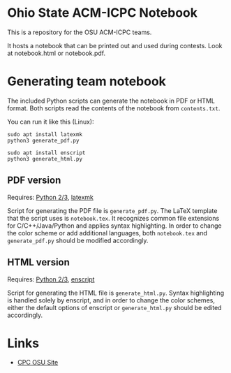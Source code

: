 Ohio State ACM-ICPC Notebook
============================

This is a repository for the OSU ACM-ICPC teams.

It hosts a notebook that can be printed out and used during contests. 
Look at notebook.html or notebook.pdf.

Generating team notebook
========================
The included Python scripts can generate the notebook in PDF or HTML format. Both scripts read the contents of the notebook from `contents.txt`.

You can run it like this (Linux):
```Linux:
sudo apt install latexmk
python3 generate_pdf.py

sudo apt install enscript
python3 generate_html.py
```

PDF version
-----------
Requires: [Python 2/3](https://www.python.org/), [latexmk](https://www.ctan.org/pkg/latexmk/)

Script for generating the PDF file is `generate_pdf.py`.
The LaTeX template that the script uses is `notebook.tex`. It recognizes common file extensions for C/C++/Java/Python and applies syntax highlighting. In order to change the color scheme or add additional languages, both `notebook.tex` and `generate_pdf.py` should be modified accordingly.

HTML version
------------
Requires: [Python 2/3](https://www.python.org/), [enscript](https://www.gnu.org/software/enscript/)

Script for generating the HTML file is `generate_html.py`.
Syntax highlighting is handled solely by enscript, and in order to change the color schemes, either the default options of enscript or `generate_html.py` should be edited accordingly.

Links
=====
* [CPC OSU Site](https://cpcosu.github.io/)